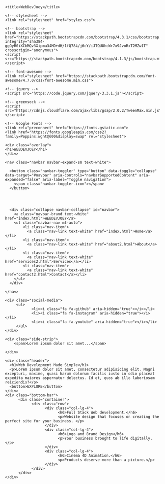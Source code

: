 
<head>
  

    <title>WebDevJoey</title>

    <!-- stylesheet -->
    <link rel="stylesheet" href="styles.css">

    <!-- bootstrap -->
    <link rel="stylesheet" href="https://stackpath.bootstrapcdn.com/bootstrap/4.3.1/css/bootstrap.min.css" integrity="sha384-ggOyR0iXCbMQv3Xipma34MD+dH/1fQ784/j6cY/iJTQUOhcWr7x9JvoRxT2MZw1T" crossorigin="anonymous">
    <script src="https://stackpath.bootstrapcdn.com/bootstrap/4.1.3/js/bootstrap.min.js"></script>

    <!-- font-awesome -->
    <link rel="stylesheet" href="https://stackpath.bootstrapcdn.com/font-awesome/4.7.0/css/font-awesome.min.css">

    <!-- jquery -->
    <script src="https://code.jquery.com/jquery-3.3.1.js"></script>

    <!-- greensock -->
    <script src="https://cdnjs.cloudflare.com/ajax/libs/gsap/2.0.2/TweenMax.min.js"></script>

    <!-- Google Fonts -->
    <link rel="preconnect" href="https://fonts.gstatic.com">
    <link href="https://fonts.googleapis.com/css2?family=Poppins:wght@600&display=swap" rel="stylesheet">

</head>
<body>

    <div class="overlay">
    <h1>WEBDEVJOEY</h1>
    </div>

<!-- Navbar -->
    <nav class="navbar navbar-expand-sm text-white">

      <button class="navbar-toggler" type="button" data-toggle="collapse" data-target="#navbar" aria-controls="navbarSupportedContent" aria-expanded="false" aria-label="Toggle navigation">
        <span class="navbar-toggler-icon"></span>
      </button>




      <div class="collapse navbar-collapse" id="navbar">
        <a class="navbar-brand text-white" href="index.html">WEBDEVJOEY</a>
        <ul class="navbar-nav ml-auto">
            <li class="nav-item">
              <a class="nav-link text-white" href="index.html">Home</a></li>
            <li class="nav-item">
              <a class="nav-link text-white" href="about2.html">About</a></li>
            <li class="nav-item">
              <a class="nav-link text-white" href="services2.html">Services</a></li>
            <li class="nav-item">
              <a class="nav-link text-white" href="contact2.html">Contact</a></li>
        </ul>
      </div>

    </nav>


<!-- Social Media -->
    <div class="social-media">
         <ul>
                <li><i class="fa fa-github" aria-hidden="true"></i></li>
                <li><i class="fa fa-instagram" aria-hidden="true"></i></li>
                <li><i class="fa fa-youtube" aria-hidden="true"></i></li>
         </ul>
    </div>

    <div class="side-strip">
        <span>Lorem ipsum dolor sit amet...</span>

    </div>

    <div class="header">
      <h1>Web Development Made Simple</h1>
      <p>Lorem ipsum dolor sit amet, consectetur adipisicing elit. Magni excepturi, maxime, quasi harum dolorum facilis iusto in odio placeat expedita maiores aspernatur delectus. Id et, quos ab illo laboriosam reiciendis?</p>
      <button>EXPLORE</button>
    </div>
    <div class="bottom-bar">
          <div class="container">
                <div class="row">
                      <div class="col-lg-4">
                            <h6>Full Stack Web development.</h6>
                            <p>Website design that focuses on creating the perfect site for your business. </p>
                      </div>
                      <div class="col-lg-4">
                            <h6>Logo and Brand Design</h6>
                            <p>Your business brought to life digitally.</p>
                      </div>
                      <div class="col-lg-4">
                            <h6>Cinema 4D Animation.</h6>
                            <p>Products deserve more than a picture.</p>
                      </div>
                </div>
          </div>
    </div>


<script type="text/javascript">

TweenMax.to(".overlay h1", 2, {
      opacity: 0,
      y: -60,
      ease: Expo.easeInOut
})

TweenMax.to(".overlay", 2, {
      delay: 1,
      top: "-100%",
      ease: Expo.easeInOut
})

TweenMax.from(".navbar-brand", 1, {
      delay: 2.4,
      opacity: 0,
      y: 20,
      ease: Expo.easeInOut
})

TweenMax.staggerFrom(".nav-item", 1, {
      delay: 2.4, opacity: 0, y: 20, ease: Expo.easeInOut
}, 0.2)

TweenMax.staggerFrom(".social-media ul li", 1, {
      delay: 2.4, opacity: 0, y: 20, ease: Expo.easeInOut
}, 0.2)

TweenMax.from(".side-strip", 2, {
      delay: 2.4,
      opacity: 0,
      y: 40,
      ease: Expo.easeInOut
})

TweenMax.from(".row", 2, {
      delay: 2.4,
      opacity: 0,
      x: 40,
      ease: Expo.easeInOut
})

TweenMax.from(".row h6", 2, {
      delay: 3,
      opacity: 0,
      y: 40,
      ease: Expo.easeInOut
})

TweenMax.from(".row p", 2, {
      delay: 3.2,
      opacity: 0,
      y: 20,
      ease: Expo.easeInOut
})

TweenMax.from(".header h1", 2, {
      delay: 3.2,
      opacity: 0,
      y: 20,
      ease: Expo.easeInOut
})

TweenMax.from(".header p", 2, {
      delay: 3.4,
      opacity: 0,
      y: 20,
      ease: Expo.easeInOut
})

TweenMax.from(".header button", 2, {
      delay: 3.6,
      opacity: 0,
      y: 20,
      ease: Expo.easeInOut
})
    </script>
</body>
</html>
